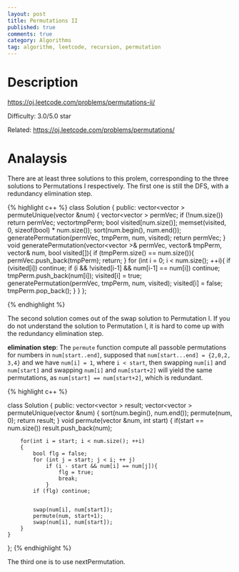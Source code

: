 ```yaml
---
layout: post
title: Permutations II
published: true
comments: true
category: Algorithms
tag: algorithm, leetcode, recursion, permutation
---
```


# Description

https://oj.leetcode.com/problems/permutations-ii/

Difficulty: 3.0/5.0 star

Related: https://oj.leetcode.com/problems/permutations/

# Analaysis

There are at least three solutions to this prolem, corresponding to the three solutions to Permutations I respectively. The first one is still the DFS, with a redundancy elimination step.

{% highlight c++ %}
class Solution {
public:
	vector<vector<int> > permuteUnique(vector<int> &num) {
		vector<vector<int> > permVec;
		if (!num.size())
			return permVec;
		vector<int>tmpPerm;
		bool visited[num.size()];
		memset(visited, 0, sizeof(bool) * num.size());
		sort(num.begin(), num.end());
		generatePermutation(permVec, tmpPerm, num, visited);
		return permVec;
	}
	void generatePermutation(vector<vector<int> >& permVec, vector<int>& tmpPerm, vector<int>& num, bool visited[]){
		if (tmpPerm.size() == num.size()){
			permVec.push_back(tmpPerm);
			return;
		}
		for (int i = 0; i < num.size(); ++i){
			if (visited[i])
				continue;
			if (i && !visited[i-1] && num[i-1] == num[i])
				continue;
			tmpPerm.push_back(num[i]); 
			visited[i] = true;
			generatePermutation(permVec, tmpPerm, num, visited);
	 		visited[i] = false;
			tmpPerm.pop_back();
		}
	}
};

{% endhighlight %}

The second solution comes out of the swap solution to Permutation I. If you do not understand the solution to Permutation I, it is hard to come up with the redundancy elimination step.

**elimination step**: The ``permute`` function compute all passoble permutations for numbers in ``num[start..end]``, supposed that ``num[start...end] = {2,0,2, 3,4}`` and we have ``num[i] = 1``, where ``i < start``, then swapping ``num[i]`` and ``num[start]`` and swapping ``num[i]`` and ``num[start+2]`` will yield the same permutations, as ``num[start] == num[start+2]``, which is redundant.


{% highlight c++ %}

class Solution {
public:
    vector<vector<int> > result;
    vector<vector<int> > permuteUnique(vector<int> &num) {
        sort(num.begin(), num.end());
        permute(num, 0);
        return result;
    }
    void permute(vector<int> &num, int start)
    {
        if(start == num.size())
            result.push_back(num);
        
        for(int i = start; i < num.size(); ++i)
        {
        	bool flg = false;
        	for (int j = start; j < i; ++ j)
        		if (i - start && num[i] == num[j]){
        			flg = true;
        			break;
        		}
        	if (flg) continue;
        	
     
            swap(num[i], num[start]);
            permute(num, start+1);
            swap(num[i], num[start]);
        }
    }
};
{% endhighlight %}




The third one is to use nextPermutation.